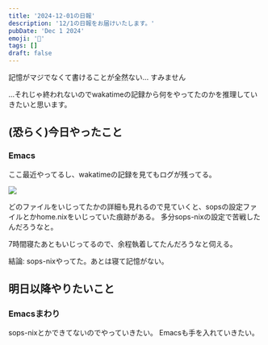```yaml
---
title: '2024-12-01の日報'
description: '12/1の日報をお届けいたします。'
pubDate: 'Dec 1 2024'
emoji: '🦊'
tags: []
draft: false
---
```


記憶がマジでなくて書けることが全然ない... すみません

...それじゃ終われないのでwakatimeの記録から何をやってたのかを推理していきたいと思います。

## (恐らく)今日やったこと

### Emacs

ここ最近やってるし、wakatimeの記録を見てもログが残ってる。

![](/img/2024-12-01-wakatime.png)

どのファイルをいじってたかの詳細も見れるので見ていくと、sopsの設定ファイルとかhome.nixをいじっていた痕跡がある。
多分sops-nixの設定で苦戦したんだろうなと。

7時間寝たあともいじってるので、余程執着してたんだろうなと伺える。

結論: sops-nixやってた。あとは寝て記憶がない。

## 明日以降やりたいこと

### Emacsまわり

sops-nixとかできてないのでやっていきたい。 Emacsも手を入れていきたい。

